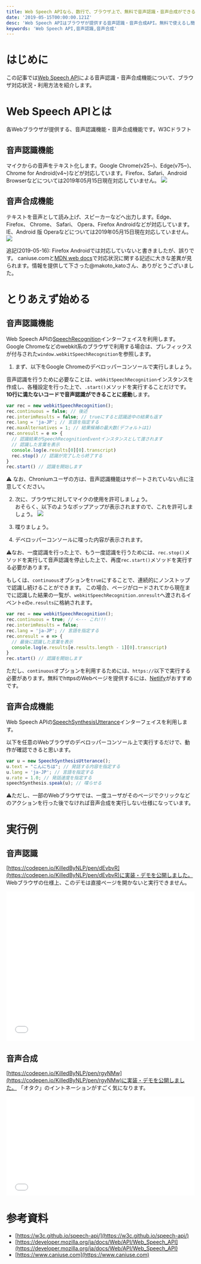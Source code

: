 ```yaml
---
title: Web Speech APIなら、数行で、ブラウザ上で、無料で音声認識・音声合成ができる
date: '2019-05-15T00:00:00.121Z'
desc: 'Web Speech APIはブラウザが提供する音声認識・音声合成API。無料で使えるし簡単に利用できる。'
keywords: 'Web Speech API,音声認識,音声合成'
---
```


# はじめに

この記事では[Web Speech API](https://developer.mozilla.org/ja/docs/Web/API/Web_Speech_API)による音声認識・音声合成機能について、ブラウザ対応状況・利用方法を紹介します。

# Web Speech APIとは
各Webブラウザが提供する、音声認識機能・音声合成機能です。W3Cドラフト

## 音声認識機能
マイクからの音声をテキスト化します。Google Chrome(v25~)、Edge(v75~)、Chrome for Android(v4~)などが対応しています。Firefox、Safari、Android Browserなどについては2019年05月15日現在対応していません。
<a href="https://caniuse.com/#feat=speech-recognition" target="_blank">
<img src="https://i.imgur.com/0yL2rI8.png">
</a>


## 音声合成機能
テキストを音声として読み上げ、スピーカーなどへ出力します。Edge、 Firefox、 Chrome、 Safari、 Opera、Firefox Androidなどが対応しています。 IE、Android 版 Operaなどについては2019年05月15日現在対応していません。
<a href="https://caniuse.com/#feat=speech-synthesis" target="_blank">
<img src="https://i.imgur.com/97Eleuj.png">
</a>

追記(2019-05-16): Firefox Androidでは対応していないと書きましたが、誤りです。
caniuse.comと[MDN web docs](https://developer.mozilla.org/ja/docs/Web/API/SpeechSynthesis#Browser_compatibility)で対応状況に関する記述に大きな差異が見られます。情報を提供して下さった@makoto_katoさん、ありがとうございました。

# とりあえず始める
## 音声認識機能
Web Speech APIの[SpeechRecognition](https://developer.mozilla.org/ja/docs/Web/API/SpeechRecognition)インターフェイスを利用します。Google Chromeなどのwebkit系のブラウザで利用する場合は、プレフィックスが付与された`window.webkitSpeechRecognition`を参照します。

1. まず、以下をGoogle Chromeのデベロッパーコンソールで実行しましょう。

音声認識を行うために必要なことは、`webkitSpeechRecognition`インスタンスを作成し、各種設定を行った上で、`.start()`メソッドを実行することだけです。 **10行に満たないコードで音声認識ができることに感動**します。

```js
var rec = new webkitSpeechRecognition();
rec.continuous = false; // 後述
rec.interimResults = false; // trueにすると認識途中の結果も返す
rec.lang = 'ja-JP'; // 言語を指定する
rec.maxAlternatives = 1; // 結果候補の最大数(デフォルトは1)
rec.onresult = e => {
  // 認識結果がSpeechRecognitionEventインスタンスとして渡されます
  // 認識した言葉を表示
  console.log(e.results[0][0].transcript)
  rec.stop() // 認識が完了したら終了する
}
rec.start() // 認識を開始します
```

⚠ なお、Chroniumユーザの方は、音声認識機能はサポートされていない点に注意してください。

2. 次に、ブラウザに対してマイクの使用を許可しましょう。   
おそらく、以下のようなポップアップが表示されますので、これを許可しましょう。
![](https://i.imgur.com/YsDXy2F.png)

3. 喋りましょう。

4. デベロッパーコンソールに喋った内容が表示されます。

⚠なお、一度認識を行った上で、もう一度認識を行うためには、`rec.stop()`メソッドを実行して音声認識を停止した上で、再度`rec.start()`メソッドを実行する必要があります。

もしくは、`continuous`オプションを`true`にすることで、連続的にノンストップで認識し続けることができます。
この場合、ページがロードされてから現在までに認識した結果の一覧が、`webkitSpeechRecognition.onresult`へ渡されるイベント`e`の`e.results`に格納されます。
```js
var rec = new webkitSpeechRecognition();
rec.continuous = true; // <--- これ!!!
rec.interimResults = false;
rec.lang = 'ja-JP'; // 言語を指定する
rec.onresult = e => {
  // 最後に認識した言葉を表示
  console.log(e.results[e.results.length - 1][0].transcript)
}
rec.start() // 認識を開始します
```
ただし、`continuous`オプションを利用するためには、`https://`以下で実行する必要があります。無料でhttpsのWebページを提供するには、[Netlify](https://www.netlify.com/)がおすすめです。

## 音声合成機能
Web Speech APIの[SpeechSynthesisUtterance](https://developer.mozilla.org/ja/docs/Web/API/SpeechRecognition)インターフェイスを利用します。

以下を任意のWebブラウザのデベロッパーコンソール上で実行するだけで、動作が確認できると思います。   
```js
var u = new SpeechSynthesisUtterance();
u.text = "こんにちは"; // 発話する内容を指定する
u.lang = 'ja-JP'; // 言語を指定する
u.rate = 1.0; // 発話速度を指定する
speechSynthesis.speak(u); // 喋らせる
```
⚠ただし、一部のWebブラウザでは、一度ユーザがそのページでクリックなどのアクションを行った後でなければ音声合成を実行しない仕様になっています。

# 実行例
## 音声認識
[https://codepen.io/KilledByNLP/pen/dEvbvR](https://codepen.io/KilledByNLP/pen/dEvbvR)に実装・デモを公開しました。
Webブラウザの仕様上、このデモは直接ページを開かないと実行できません。

<iframe height="400" style="width: 100%;" scrolling="no" title="dEvbvR" src="//codepen.io/KilledByNLP/embed/dEvbvR/?height=400&theme-id=0&default-tab=html,js" frameborder="no" allowtransparency="true" allowfullscreen="true">
  See the Pen <a href='https://codepen.io/KilledByNLP/pen/dEvbvR/'>dEvbvR</a> by KilledByNLP
  (<a href='https://codepen.io/KilledByNLP'>@KilledByNLP</a>) on <a href='https://codepen.io'>CodePen</a>.
</iframe>

## 音声合成
[https://codepen.io/KilledByNLP/pen/rgyNMw](https://codepen.io/KilledByNLP/pen/rgyNMw)に実装・デモを公開しました。
「オタク」のイントネーションがすごく気になります。

<iframe height="265" style="width: 100%;" scrolling="no" title="rgyNMw" src="//codepen.io/KilledByNLP/embed/rgyNMw/?height=265&theme-id=0&default-tab=js,result" frameborder="no" allowtransparency="true" allowfullscreen="true">
  See the Pen <a href='https://codepen.io/KilledByNLP/pen/rgyNMw/'>rgyNMw</a> by KilledByNLP
  (<a href='https://codepen.io/KilledByNLP'>@KilledByNLP</a>) on <a href='https://codepen.io'>CodePen</a>.
</iframe>

# 参考資料

- [https://w3c.github.io/speech-api/](https://w3c.github.io/speech-api/)
- [https://developer.mozilla.org/ja/docs/Web/API/Web_Speech_API](https://developer.mozilla.org/ja/docs/Web/API/Web_Speech_API)
- [https://www.caniuse.com](https://www.caniuse.com)